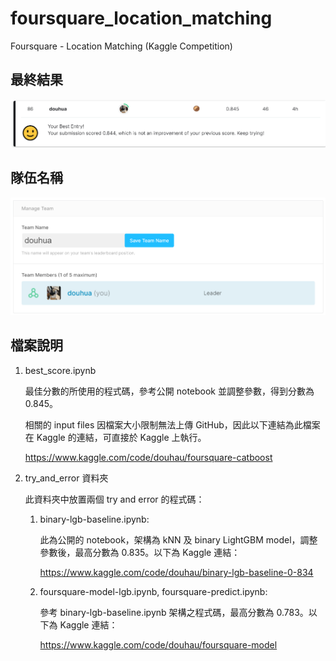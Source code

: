 # foursquare_location_matching
Foursquare - Location Matching (Kaggle Competition)

## 最終結果

![image](https://github.com/joeroy5376998/foursquare_location_matching/blob/main/image/rank.PNG)

## 隊伍名稱

![image](https://github.com/joeroy5376998/foursquare_location_matching/blob/main/image/team.PNG)

## 檔案說明

1. best_score.ipynb
     
     最佳分數的所使用的程式碼，參考公開 notebook 並調整參數，得到分數為 0.845。
     
     相關的 input files 因檔案大小限制無法上傳 GitHub，因此以下連結為此檔案在 Kaggle 的連結，可直接於 Kaggle 上執行。
     
     https://www.kaggle.com/code/douhau/foursquare-catboost

2. try_and_error 資料夾
     
     此資料夾中放置兩個 try and error 的程式碼：
     
     1. binary-lgb-baseline.ipynb:

        此為公開的 notebook，架構為 kNN 及 binary LightGBM model，調整參數後，最高分數為 0.835。以下為 Kaggle 連結：
     
        https://www.kaggle.com/code/douhau/binary-lgb-baseline-0-834
        
     2. foursquare-model-lgb.ipynb, foursquare-predict.ipynb:
        
        參考 binary-lgb-baseline.ipynb 架構之程式碼，最高分數為 0.783。以下為 Kaggle 連結：
        
        https://www.kaggle.com/code/douhau/foursquare-model
